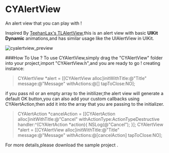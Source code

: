 # CYAlertView

An alert view that you can play with !

Inspired By [TeehanLax's TLAlertView](https://github.com/TeehanLax/TLAlertView),this is an alert view with basic **UIKit Dynamic** animations,and has similar usage like the UIAlertView in UIKit. 

![cyalertview_preview](https://cloud.githubusercontent.com/assets/14084540/9724893/a857cdc6-5610-11e5-8a59-9b9bb195b258.gif)


###How To Use ?
To use CYAlertView,simply drag the "CYAlertView" folder into your project,import "CYAlertView.h",and you are ready to go ! 
creating instance:
> CYAlertView *alert = [[CYAlertView alloc]initWithTitle:@"Title" message:@"Message" withActions:@[] tapToClose:NO];

if you pass nil or an empty array to the initilizer,the alert view will generate a default OK button,you can also add your custom callbacks using CYAlertAction,then add it into the array that you are passing to the initializer.

>CYAlertAction *cancelAction = [[CYAlertAction alloc]initWithTitle:@"Cancel" withActionType:ActionTypeDestructive handler:^(CYAlertAction *action){
        NSLog(@"Cancel");
}];
> CYAlertView *alert = [[CYAlertView alloc]initWithTitle:@"Title" message:@"Message" withActions:@[cancelAction] tapToClose:NO];

For more details,please download the sample project .

